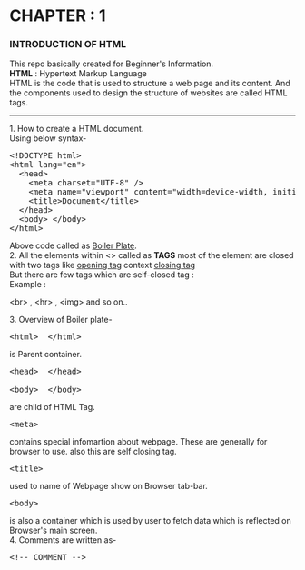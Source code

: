 # CHAPTER : 1
### INTRODUCTION OF HTML
This repo basically created for Beginner's Information.<br>
<b>HTML</b> : Hypertext Markup Language<br>
HTML is the code that is used to structure a web page and its content. And the components used to design the structure of websites are called HTML tags.
<hr>
1. How to create a HTML document. <br>
   Using below syntax-
<pre>
&lt!DOCTYPE html&gt
&lthtml lang="en"&gt
  &lthead&gt
    &ltmeta charset="UTF-8" /&gt
    &ltmeta name="viewport" content="width=device-width, initial-scale=1.0" /&gt
    &lttitle>Document&lt/title&gt
  &lt/head&gt
  &ltbody&gt &lt/body&gt
&lt/html&gt
</pre>
Above code called as <u>Boiler Plate</u>.
<br>
2. All the elements within <> called as <b>TAGS</b>
most of the element are closed with two tags like <u>opening tag</u> context <u>closing tag</u> <br>
But there are few tags which are self-closed tag : <br>
Example : <p>&ltbr&gt , &lthr&gt , &ltimg&gt and so on..</p>
3. Overview of Boiler plate-
<pre>
&lthtml&gt  &lt/html&gt  
</pre>
is Parent container.
<pre>
&lthead&gt  &lt/head&gt <br>
&ltbody&gt  &lt/body&gt
</pre>
are child of HTML Tag.
<pre>
&ltmeta&gt
</pre>
contains special infomartion about webpage.
These are generally for browser to use.
also this are self closing tag.
<pre>
&lttitle&gt
</pre>
used to name of Webpage show on Browser tab-bar.
<pre>
&ltbody&gt
</pre>
is also a container which is used by user to fetch data which is reflected on Browser's main screen. <br>
4. Comments are written as-
<pre>
&lt!-- COMMENT --&gt
</pre>